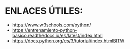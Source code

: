 # ENLACES ÚTILES:

* https://www.w3schools.com/python/
* https://entrenamiento-python-basico.readthedocs.io/es/latest/index.html
* https://docs.python.org/es/3/tutorial/index.htmlBITW
